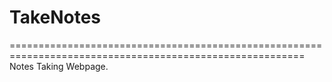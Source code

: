# TakeNotes
=========================================================================================================
Notes Taking Webpage.
